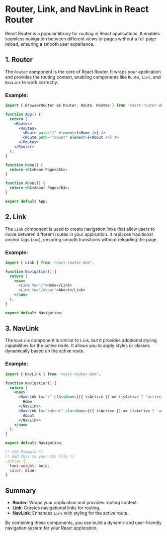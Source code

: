 # Router, Link, and NavLink in React Router

React Router is a popular library for routing in React applications. It enables seamless navigation between different views or pages without a full page reload, ensuring a smooth user experience.

## 1. Router
The `Router` component is the core of React Router. It wraps your application and provides the routing context, enabling components like `Route`, `Link`, and `NavLink` to work correctly.

### Example:
```jsx
import { BrowserRouter as Router, Route, Routes } from 'react-router-dom';

function App() {
  return (
    <Router>
      <Routes>
        <Route path="/" element={<Home />} />
        <Route path="/about" element={<About />} />
      </Routes>
    </Router>
  );
}

function Home() {
  return <h1>Home Page</h1>;
}

function About() {
  return <h1>About Page</h1>;
}

export default App;
```

## 2. Link
The `Link` component is used to create navigation links that allow users to move between different routes in your application. It replaces traditional anchor tags (`<a>`), ensuring smooth transitions without reloading the page.

### Example:
```jsx
import { Link } from 'react-router-dom';

function Navigation() {
  return (
    <nav>
      <Link to="/">Home</Link>
      <Link to="/about">About</Link>
    </nav>
  );
}

export default Navigation;
```

## 3. NavLink
The `NavLink` component is similar to `Link`, but it provides additional styling capabilities for the active route. It allows you to apply styles or classes dynamically based on the active route.

### Example:
```jsx
import { NavLink } from 'react-router-dom';

function Navigation() {
  return (
    <nav>
      <NavLink to="/" className={({ isActive }) => (isActive ? 'active' : '')}>
        Home
      </NavLink>
      <NavLink to="/about" className={({ isActive }) => (isActive ? 'active' : '')}>
        About
      </NavLink>
    </nav>
  );
}

export default Navigation;

/* CSS Example */
/* Add this to your CSS file */
.active {
  font-weight: bold;
  color: blue;
}
```

## Summary
- **Router**: Wraps your application and provides routing context.
- **Link**: Creates navigational links for routing.
- **NavLink**: Enhances `Link` with styling for the active route.

By combining these components, you can build a dynamic and user-friendly navigation system for your React application.


